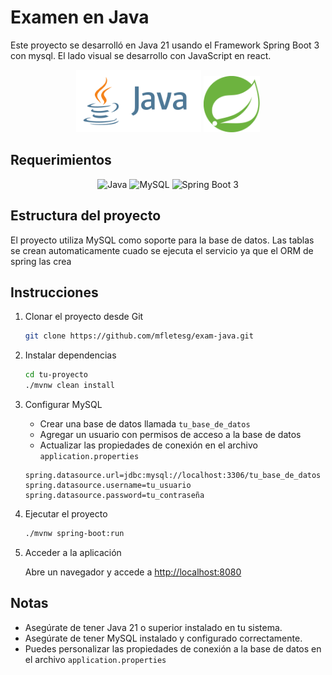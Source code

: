 # Examen en Java
Este proyecto se desarrolló en Java 21 usando el Framework Spring Boot 3 con mysql. El lado visual se desarrollo con JavaScript en react.

<div style="text-align: center;">
    <img src="./img/java-logo.svg" alt="php-logo" width="200" height="100">
    <img src="./img/spring-boot.svg" alt="php-logo" width="90" height="90">
</div>

## Requerimientos
<div style="text-align: center;">


<img src="https://img.shields.io/badge/Java-007396?style=flat-square&logo=Java&logoColor=white" alt="Java">
  <img src="https://img.shields.io/badge/MySQL-4479A1?style=flat-square&logo=MySQL&logoColor=white" alt="MySQL">
<img src="https://img.shields.io/badge/Spring%20Boot%203-6DB33F?style=flat-square&logo=spring&logoColor=white" alt="Spring Boot 3">
</div>


## Estructura del proyecto
El proyecto utiliza MySQL como soporte para la base de datos. Las tablas se crean automaticamente cuado se ejecuta el servicio ya que el ORM de spring las crea

## Instrucciones

1. Clonar el proyecto desde Git

    ```bash
    git clone https://github.com/mfletesg/exam-java.git
    ```

2. Instalar dependencias

    ```bash
    cd tu-proyecto
    ./mvnw clean install
    ```

3. Configurar MySQL

    - Crear una base de datos llamada `tu_base_de_datos`
    - Agregar un usuario con permisos de acceso a la base de datos
    - Actualizar las propiedades de conexión en el archivo `application.properties`

    ```properties
    spring.datasource.url=jdbc:mysql://localhost:3306/tu_base_de_datos
    spring.datasource.username=tu_usuario
    spring.datasource.password=tu_contraseña
    ```

4. Ejecutar el proyecto

    ```bash
    ./mvnw spring-boot:run
    ```

5. Acceder a la aplicación

    Abre un navegador y accede a [http://localhost:8080](http://localhost:8080)

## Notas

- Asegúrate de tener Java 21 o superior instalado en tu sistema.
- Asegúrate de tener MySQL instalado y configurado correctamente.
- Puedes personalizar las propiedades de conexión a la base de datos en el archivo `application.properties`